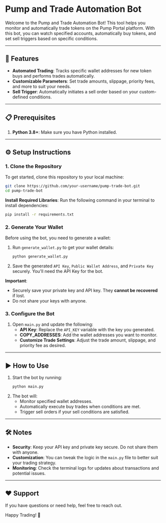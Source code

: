 # Pump and Trade Automation Bot

Welcome to the Pump and Trade Automation Bot! This tool helps you monitor and automatically trade tokens on the Pump Portal platform. With this bot, you can watch specified accounts, automatically buy tokens, and set sell triggers based on specific conditions.

---

## 🚀 Features
- **Automated Trading**: Tracks specific wallet addresses for new token buys and performs trades automatically.
- **Customizable Parameters**: Set trade amounts, slippage, priority fees, and more to suit your needs.
- **Sell Trigger**: Automatically initiates a sell order based on your custom-defined conditions.

---

## 📋 Prerequisites
1. **Python 3.8+**: Make sure you have Python installed.
---

## ⚙️ Setup Instructions

### 1. Clone the Repository
To get started, clone this repository to your local machine:
```bash
git clone https://github.com/your-username/pump-trade-bot.git
cd pump-trade-bot
```
**Install Required Libraries**:
   Run the following command in your terminal to install dependencies:
   ```bash
   pip install -r requirements.txt
   ```

### 2. Generate Your Wallet
Before using the bot, you need to generate a wallet:
1. Run `generate_wallet.py` to get your wallet details:
   ```bash
   python generate_wallet.py
   ```
2. Save the generated `API Key`, `Public Wallet Address`, and `Private Key` securely. You'll need the API Key for the bot.

**Important**:
- Securely save your private key and API key. They **cannot be recovered** if lost.
- Do not share your keys with anyone.

### 3. Configure the Bot
1. Open `main.py` and update the following:
   - **API Key**: Replace the `API_KEY` variable with the key you generated.
   - **COPY_ADDRESSES**: Add the wallet addresses you want to monitor.
   - **Customize Trade Settings**: Adjust the trade amount, slippage, and priority fee as desired.

---

## ▶️ How to Use
1. Start the bot by running:
   ```bash
   python main.py
   ```
2. The bot will:
   - Monitor specified wallet addresses.
   - Automatically execute buy trades when conditions are met.
   - Trigger sell orders if your sell conditions are satisfied.

---

## 🛠️ Notes
- **Security**: Keep your API key and private key secure. Do not share them with anyone.
- **Customization**: You can tweak the logic in the `main.py` file to better suit your trading strategy.
- **Monitoring**: Check the terminal logs for updates about transactions and potential issues.

---

## ❤️ Support
If you have questions or need help, feel free to reach out.

Happy Trading! 🚀
```

